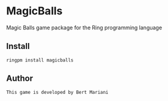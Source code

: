 # MagicBalls

Magic Balls game package for the Ring programming language

## Install

	ringpm install magicballs

## Author

	This game is developed by Bert Mariani